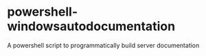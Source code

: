 # powershell-windowsautodocumentation
A powershell script to programmatically build server documentation

